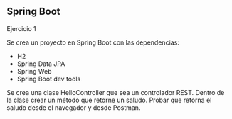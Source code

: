 ## Spring Boot
Ejercicio 1

Se crea un proyecto en Spring Boot con las dependencias:

* H2
* Spring Data JPA
* Spring Web
* Spring Boot dev tools

Se crea una clase HelloController que sea un controlador REST.
Dentro de la clase crear un método que retorne un saludo.
Probar que retorna el saludo desde el navegador y desde Postman.
